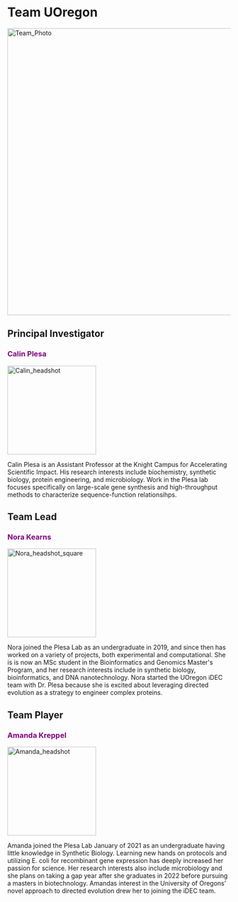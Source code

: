 # Team UOregon
<img width="647" alt="Team_Photo" src="https://user-images.githubusercontent.com/59736592/129625573-1f67b5c8-0707-4453-a800-75739c2902a3.png">

## Principal Investigator
### <span style="color:purple"> Calin Plesa </span>
<img src="https://user-images.githubusercontent.com/59736592/129622592-6cb1ecbd-e1d9-4a34-85ec-0f04a840d360.jpg" alt="Calin_headshot" width="200"/>

Calin Plesa is an Assistant Professor at the Knight Campus for Accelerating Scientific Impact. His research interests include biochemistry, synthetic biology, protein engineering, and microbiology. Work in the Plesa lab focuses specifically on large-scale gene synthesis and high-throughput methods to characterize sequence-function relationsihps.

## Team Lead
### <span style="color:purple"> Nora Kearns </span>
<img width="200" alt="Nora_headshot_square" src="https://user-images.githubusercontent.com/59736592/129624984-b0a6698f-23a3-4d3c-9e08-6e6136dc6862.png">

Nora joined the Plesa Lab as an undergraduate in 2019, and since then has worked on a variety of projects, both experimental and computational. She is is now an MSc student in the Bioinformatics and Genomics Master's Program, and her research interests include in synthetic biology, bioinformatics, and DNA nanotechnology. Nora started the UOregon iDEC team with Dr. Plesa because she is excited about leveraging directed evolution as a strategy to engineer complex proteins.

## Team Player
### <span style="color:purple"> Amanda Kreppel </span>
<img src="https://user-images.githubusercontent.com/59736592/129622674-0bf51e21-569e-4ab1-8bf7-c464a9464055.jpg" alt="Amanda_headshot" width="200"/>

Amanda joined the Plesa Lab January of 2021 as an undergraduate having little knowledge in Synthetic Biology. Learning new hands on protocols and utilizing E. coli for recombinant gene expression has deeply increased her passion for science. Her research interests also include microbiology and she plans on taking a gap year after she graduates in 2022 before pursuing a masters in biotechnology. Amandas interest in the University of Oregons’ novel approach to directed evolution drew her to joining the iDEC team.





